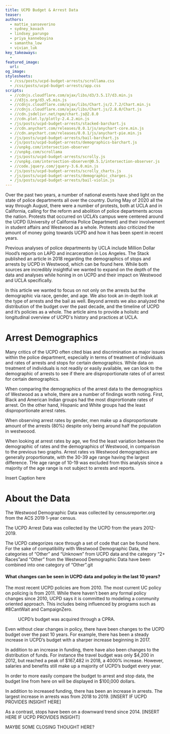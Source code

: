 ```yaml
---
title: UCPD Budget & Arrest Data
teaser:
authors:
  - mattie_sanseverino
  - sydney_kovach
  - lindsey_parungo
  - priya_kanneboyina
  - samantha_low
  - vivian_luk
key_takeaways:
  - 
featured_image:
  url:
og_image:
stylesheets:
  - /css/posts/ucpd-budget-arrests/scrollama.css
  - /css/posts/ucpd-budget-arrests/app.css
scripts:
  - //cdnjs.cloudflare.com/ajax/libs/d3/3.5.17/d3.min.js
  - //d3js.org/d3.v5.min.js
  - //cdnjs.cloudflare.com/ajax/libs/Chart.js/2.7.2/Chart.min.js
  - //cdnjs.cloudflare.com/ajax/libs/Chart.js/2.8.0/Chart.js
  - //cdn.jsdelivr.net/npm/chart.js@2.8.0
  - //cdn.plot.ly/plotly-2.4.2.min.js
  - /js/posts/ucpd-budget-arrests/stacked-barchart.js
  - //cdn.anychart.com/releases/8.0.1/js/anychart-core.min.js
  - //cdn.anychart.com/releases/8.0.1/js/anychart-pie.min.js
  - /js/posts/ucpd-budget-arrests/bail-barchart.js
  - /js/posts/ucpd-budget-arrests/demographics-barchart.js
  - //unpkg.com/intersection-observer
  - //unpkg.com/scrollama
  - /js/posts/ucpd-budget-arrests/scrolly.js
  - //unpkg.com/intersection-observer@0.5.1/intersection-observer.js
  - //code.jquery.com/jquery-3.6.0.min.js
  - /js/posts/ucpd-budget-arrests/scrolly_charts.js
  - /js/posts/ucpd-budget-arrests/demographic_charges.js
  - /js/posts/ucpd-budget-arrests/bail-violin.js
---
```



<p> Over the past two years, a number of national events have shed light on the state of police departments all over the country. During May of 2020 all the way through August, there were a number of protests, both at UCLA and in California, calling for the reform and abolition of police departments across the nation. Protests that occurred on UCLA’s campus were centered around the UCPD (University of California Police Department) and their involvement in student affairs and Westwood as a whole. Protests also criticized the amount of money going towards UCPD and how it has been spent in recent years. </p>
 
<p> Previous analyses of police departments by UCLA include Million Dollar Hood’s reports on LAPD and incarceration in Los Angeles. The Stack published an article in 2018 regarding the demographics of stops and arrests by UCPD in Westwood, which can be found here. While both sources are incredibly insightful we wanted to expand on the depth of the data and analyses while honing in on UCPD and their impact on Westwood and UCLA specifically. </p>

<p> In this article we wanted to focus on not only on the arrests but the demographic via race, gender, and age. We also took an in-depth look at the type of arrests and the bail as well. Beyond arrests we also analyzed the distribution of the budget over the past decade, and the timeline of UCPD and it’s policies as a whole. The article aims to provide a holisitc and longitudinal overview of UCPD's history and practices at UCLA. </p>

<div id="barchart-wrapper">
  <canvas id="barchart-uclapd"></canvas>
</div>

<h1> Arrest Demographics </h1>

<p> Many critics of the UCPD often cited bias and discrimination as major issues within the police department, especially in terms of treatment of individuals and rates of arrests and stops for certain demographics. While data on treatment of individuals is not readily or easily available, we can look to the demographic of arrests to see if there are disproportionate rates of of arrest for certain demographics. </p>

<div height = "600">
  <canvas id="race_chart"></canvas> 
</div>

<p>
  When comparing the demographics of the arrest data to the demographics of Westwood as a whole, there are a number of findings worth noting. First, Black and American Indian groups had the most disprortionate rates of arrest. On the other hand, Hispanic and White groups had the least disproportionate arrest rates. 
</p>

<div height = "600">
  <canvas id="gender_chart"></canvas> 
</div>
<p>
  When observing arrest rates by gender, men make up a disproportionate amount of the arrests (80%) despite only being around half the population in westwoood. 
</p>

<div height = "600">
  <canvas id="age_chart"></canvas> 
</div>
<p>
  When looking at arrest rates by age, we find the least variation between the demographic of rates and the demographics of Westwood, in comparison to the previous two graphs. Arrest rates vs Westwood demographics are generally proportionate, with the 30-39 age range having the largest difference. THe age range of 10-19 was excluded from this analysis since a majority of the age range is not subject to arrests and reports. 

<div class = demographic_charges>
  <canvas id="demographic_charges"></canvas> 
  <p class = 'caption'> Insert Caption here</p>
</div>

<h1>About the Data</h1>

<p>The Westwood Demographic Data was collected by censusreporter.org from the ACS 2019 1-year census.</p>

<p>The UCPD Arrest Data was collected by the UCPD from the years 2012-2019.</p>

<p>The UCPD categorizes race through a set of code that can be found here. For the sake of compatibility with Westwood Demographic Data, the categories of “Other” and “Unknown” from UCPD data and the category “2+ Races”and “Other” from the Westwood Demographic Data have been combined into one category of “Other”.git </p>

<section class = 'scrollama'>
    <section id="stick">
      <article id = 'scrolly_area'>
        <div class="step first" id = "2010" data-step="1">
          <h1 class = "scrolly_title">What changes can be seen in UCPD data and policy in the last 10 years?</h1>
          <p>The most recent UCPD policies are from 2010. The most current UC policy on policing is from 2011. While there haven’t been any formal policy changes since 2010, UCPD says it is committed to modeling a community oriented approach. This includes being influenced by programs such as #8CantWait and CampaignZero. </p>
        </div>
        <figure>
          <div class = "BudgetStopChart" id = "BudgetStop">
            <canvas id="myChart"></canvas>
            <p class = 'caption'>UCPD’s budget was acquired through a CPRA.</p>
          </div>
        </figure>
        <div class="step later" data-step="2">
          <p>Even without clear changes in policy, there have been changes to the UCPD budget over the past 10 years. For example, there has been a steady increase in UCPD’s budget with a sharper increase beginning in 2017. </p>
        </div>
        <div class="step bars" data-step="3">
          <p>In addition to an increase in funding, there have also been changes to the distribution of funds. For instance the travel budget was only $4,200 in 2012, but reached a peak of $167,482 in 2018, a 4000% increase. However, salaries and benefits still make up a majority of UCPD’s budget every year.</p>
        </div>
        <div class="step later" data-step="4">
          <p>In order to more easily compare the budget to arrest and stop data, the budget line from here on will be displayed in $100,000 dollars. </p>
        </div>
        <div class="step later" data-step="5">
          <p>In addition to increased funding, there has been an increase in arrests. The largest increase in arrests was from 2018 to 2019. [INSERT IF UCPD PROVIDES INSIGHT HERE] </p>
        </div>
        <div class="step penult" data-step="6">
          <p>As a contrast, stops have been on a downward trend since 2014. [INSERT HERE IF UCPD PROVIDES INSIGHT]</p>
        </div>
        <div class="step last" data-step="7">
          <p>MAYBE SOME CLOSING THOUGHT HERE?</p>
        </div>
        </article>
    </section>
</section>

<div class="bail-barchart">
  <canvas id='bail-chart-ucpd'> </canvas>
</div>

<div id='myDiv'></div>
